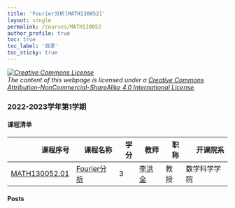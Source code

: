 ```yaml
---
title: 'Fourier分析[MATH130052]'
layout: single
permalink: /courses/MATH130052
author_profile: true
toc: true
toc_label: '目录'
toc_sticky: true
---
```



<div class='notice--warning'>
	<p><i><a rel='license' href='http://creativecommons.org/licenses/by-nc-sa/4.0/'><img alt='Creative Commons License' style='border-width:0' src='https://i.creativecommons.org/l/by-nc-sa/4.0/88x31.png' /></a><br /> The content of this webpage is licensed under a <a rel='license' href='http://creativecommons.org/licenses/by-nc-sa/4.0/'>Creative Commons Attribution-NonCommercial-ShareAlike 4.0 International License</a>.</i></p>
</div>

### 2022-2023学年第1学期


#### 课程清单

<div style='text-align: center;' id='MATH130052_2223F'> <table id='MATH130052_2223F_table'>
  <thead>
    <tr style="text-align: right;">
      <th>课程序号</th>
      <th>课程名称</th>
      <th>学分</th>
      <th>教师</th>
      <th>职称</th>
      <th>开课院系</th>
    </tr>
  </thead>
  <tbody>
    <tr>
      <td><a href='https://fdu-math.github.io/courses/class-id/MATH130052-01'>MATH130052.01</a></td>
      <td><a href='https://fdu-math.github.io/courses/MATH130052'>Fourier分析</a></td>
      <td>3</td>
      <td><a href='https://fdu-math.github.io/teachers/李洪全'>李洪全</a></td>
      <td>教授</td>
      <td>数学科学学院</td>
    </tr>
  </tbody>
</table></div>

#### Posts

